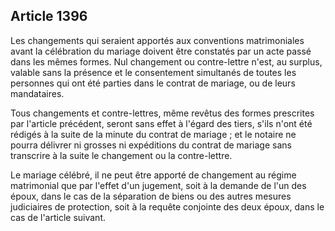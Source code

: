 Article 1396
----
Les changements qui seraient apportés aux conventions matrimoniales avant la
célébration du mariage doivent être constatés par un acte passé dans les mêmes
formes. Nul changement ou contre-lettre n'est, au surplus, valable sans la
présence et le consentement simultanés de toutes les personnes qui ont été
parties dans le contrat de mariage, ou de leurs mandataires.

Tous changements et contre-lettres, même revêtus des formes prescrites par
l'article précédent, seront sans effet à l'égard des tiers, s'ils n'ont été
rédigés à la suite de la minute du contrat de mariage ; et le notaire ne pourra
délivrer ni grosses ni expéditions du contrat de mariage sans transcrire à la
suite le changement ou la contre-lettre.

Le mariage célébré, il ne peut être apporté de changement au régime matrimonial
que par l'effet d'un jugement, soit à la demande de l'un des époux, dans le cas
de la séparation de biens ou des autres mesures judiciaires de protection, soit
à la requête conjointe des deux époux, dans le cas de l'article suivant.

